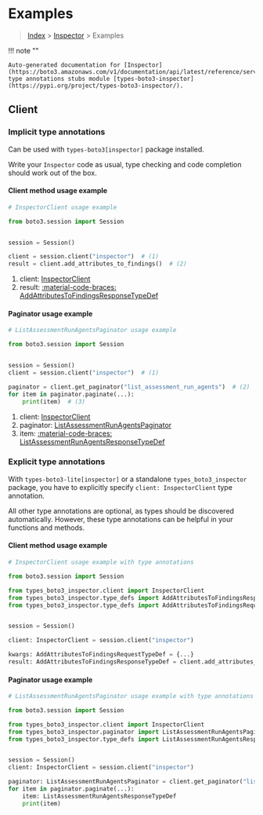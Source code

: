 # Examples

> [Index](../README.md) > [Inspector](./README.md) > Examples

!!! note ""

    Auto-generated documentation for [Inspector](https://boto3.amazonaws.com/v1/documentation/api/latest/reference/services/inspector.html#inspector)
    type annotations stubs module [types-boto3-inspector](https://pypi.org/project/types-boto3-inspector/).

## Client

### Implicit type annotations

Can be used with `types-boto3[inspector]` package installed.

Write your `Inspector` code as usual,
type checking and code completion should work out of the box.


#### Client method usage example

```python
# InspectorClient usage example

from boto3.session import Session


session = Session()

client = session.client("inspector")  # (1)
result = client.add_attributes_to_findings()  # (2)
```

1. client: [InspectorClient](./client.md)
2. result: [:material-code-braces: AddAttributesToFindingsResponseTypeDef](./type_defs.md#addattributestofindingsresponsetypedef)



#### Paginator usage example

```python
# ListAssessmentRunAgentsPaginator usage example

from boto3.session import Session


session = Session()
client = session.client("inspector")  # (1)

paginator = client.get_paginator("list_assessment_run_agents")  # (2)
for item in paginator.paginate(...):
    print(item)  # (3)
```

1. client: [InspectorClient](./client.md)
2. paginator: [ListAssessmentRunAgentsPaginator](./paginators.md#listassessmentrunagentspaginator)
3. item: [:material-code-braces: ListAssessmentRunAgentsResponseTypeDef](./type_defs.md#listassessmentrunagentsresponsetypedef)




### Explicit type annotations

With `types-boto3-lite[inspector]`
or a standalone `types_boto3_inspector` package, you have to explicitly specify `client: InspectorClient` type annotation.

All other type annotations are optional, as types should be discovered automatically.
However, these type annotations can be helpful in your functions and methods.


#### Client method usage example

```python
# InspectorClient usage example with type annotations

from boto3.session import Session

from types_boto3_inspector.client import InspectorClient
from types_boto3_inspector.type_defs import AddAttributesToFindingsResponseTypeDef
from types_boto3_inspector.type_defs import AddAttributesToFindingsRequestTypeDef


session = Session()

client: InspectorClient = session.client("inspector")

kwargs: AddAttributesToFindingsRequestTypeDef = {...}
result: AddAttributesToFindingsResponseTypeDef = client.add_attributes_to_findings(**kwargs)
```



#### Paginator usage example

```python
# ListAssessmentRunAgentsPaginator usage example with type annotations

from boto3.session import Session

from types_boto3_inspector.client import InspectorClient
from types_boto3_inspector.paginator import ListAssessmentRunAgentsPaginator
from types_boto3_inspector.type_defs import ListAssessmentRunAgentsResponseTypeDef


session = Session()
client: InspectorClient = session.client("inspector")

paginator: ListAssessmentRunAgentsPaginator = client.get_paginator("list_assessment_run_agents")
for item in paginator.paginate(...):
    item: ListAssessmentRunAgentsResponseTypeDef
    print(item)
```




